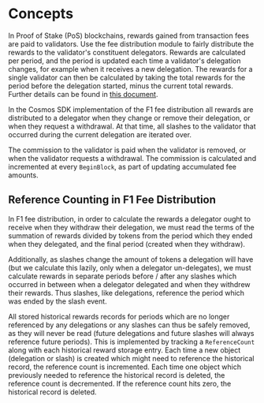 <!--
order: 1
-->

# Concepts
In Proof of Stake (PoS) blockchains, rewards gained from transaction fees are paid to validators. Use the fee distribution module to fairly distribute the rewards to the validator's constituent delegators. 
Rewards are calculated per period, and the period is updated each time a validator's delegation changes, for example when it receives a new delegation.
The rewards for a single validator can then be calculated by taking the total rewards for the period before the delegation started, minus the current total rewards.
Further details can be found in [this document](/docs/spec/fee_distribution/f1_fee_distr.pdf).

In the Cosmos SDK implementation of the F1 fee distribution all rewards are distributed to a delegator when they change or remove their delegation, or when they request a withdrawal.
At that time, all slashes to the validator that occurred during the current delegation are iterated over.

The commission to the validator is paid when the validator is removed, or when the validator requests a withdrawal.
The commission is calculated and incremented at every `BeginBlock`, as part of updating accumulated fee amounts.

## Reference Counting in F1 Fee Distribution

In F1 fee distribution, in order to calculate the rewards a delegator ought to receive when they
withdraw their delegation, we must read the terms of the summation of rewards divided by tokens from
the period which they ended when they delegated, and the final period (created when they withdraw).

Additionally, as slashes change the amount of tokens a delegation will have (but we calculate this lazily,
only when a delegator un-delegates), we must calculate rewards in separate periods before / after any slashes
which occurred in between when a delegator delegated and when they withdrew their rewards. Thus slashes, like
delegations, reference the period which was ended by the slash event.

All stored historical rewards records for periods which are no longer referenced by any delegations
or any slashes can thus be safely removed, as they will never be read (future delegations and future
slashes will always reference future periods). This is implemented by tracking a `ReferenceCount`
along with each historical reward storage entry. Each time a new object (delegation or slash)
is created which might need to reference the historical record, the reference count is incremented.
Each time one object which previously needed to reference the historical record is deleted, the reference
count is decremented. If the reference count hits zero, the historical record is deleted.
